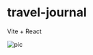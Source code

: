 # travel-journal

Vite + React


 
![pic](https://user-images.githubusercontent.com/66684175/228239367-daaf1e00-417d-429e-8f77-5f7fda81a694.PNG)
